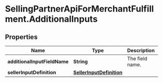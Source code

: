 # SellingPartnerApiForMerchantFulfillment.AdditionalInputs

## Properties
Name | Type | Description | Notes
------------ | ------------- | ------------- | -------------
**additionalInputFieldName** | **String** | The field name. | [optional] 
**sellerInputDefinition** | [**SellerInputDefinition**](SellerInputDefinition.md) |  | [optional] 
